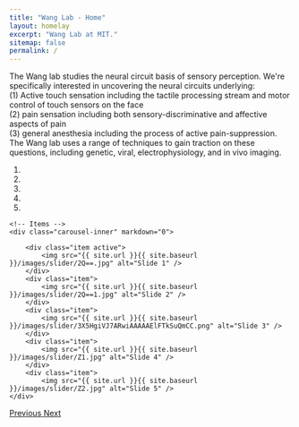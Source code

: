```yaml
---
title: "Wang Lab - Home"
layout: homelay
excerpt: "Wang Lab at MIT."
sitemap: false
permalink: /
---
```


The Wang lab studies the neural circuit basis of sensory perception. We're specifically interested in uncovering the neural circuits underlying:   
(1) Active touch sensation including the tactile processing stream and motor control of touch sensors on the face  
(2) pain sensation including both sensory-discriminative and affective aspects of pain  
(3) general anesthesia including the process of active pain-suppression.  
The Wang lab uses a range of techniques to gain traction on these questions, including genetic, viral, electrophysiology, and in vivo imaging.


<div markdown="0" id="carousel" class="carousel slide" data-ride="carousel" data-interval="5000" data-pause="hover" >
    <!-- Menu -->
    <ol class="carousel-indicators">
        <li data-target="#carousel" data-slide-to="0" class="active"></li>
        <li data-target="#carousel" data-slide-to="1"></li>
        <li data-target="#carousel" data-slide-to="2"></li>
        <li data-target="#carousel" data-slide-to="3"></li>
        <li data-target="#carousel" data-slide-to="4"></li>
    </ol>

    <!-- Items -->
    <div class="carousel-inner" markdown="0">

        <div class="item active">
            <img src="{{ site.url }}{{ site.baseurl }}/images/slider/2Q==.jpg" alt="Slide 1" />
        </div>
        <div class="item">
            <img src="{{ site.url }}{{ site.baseurl }}/images/slider/2Q==1.jpg" alt="Slide 2" />
        </div>
        <div class="item">
            <img src="{{ site.url }}{{ site.baseurl }}/images/slider/3X5HgiVJ7ARwiAAAAAElFTkSuQmCC.png" alt="Slide 3" />
        </div>
        <div class="item">
            <img src="{{ site.url }}{{ site.baseurl }}/images/slider/Z1.jpg" alt="Slide 4" />
        </div>
        <div class="item">
            <img src="{{ site.url }}{{ site.baseurl }}/images/slider/Z2.jpg" alt="Slide 5" />
    </div>
  <a class="left carousel-control" href="#carousel" role="button" data-slide="prev">
    <span class="glyphicon glyphicon-chevron-left" aria-hidden="true"></span>
    <span class="sr-only">Previous</span>
  </a>
  <a class="right carousel-control" href="#carousel" role="button" data-slide="next">
    <span class="glyphicon glyphicon-chevron-right" aria-hidden="true"></span>
    <span class="sr-only">Next</span>
  </a>
</div>


<!-- <figure class="fourth">
  <img src="{{ site.url }}{{ site.baseurl }}/images/logopic/Logo_Leiden.jpg" style="width: 210px">
  <img src="{{ site.url }}{{ site.baseurl }}/images/logopic/Logo_Nanofront.jpg" style="width: 110px">
  <img src="{{ site.url }}{{ site.baseurl }}/images/logopic/Logo_NWO.jpg" style="width: 120px">
  <img src="{{ site.url }}{{ site.baseurl }}/images/logopic/Logo_ERC.jpg" style="width: 110px">
</figure> -->
